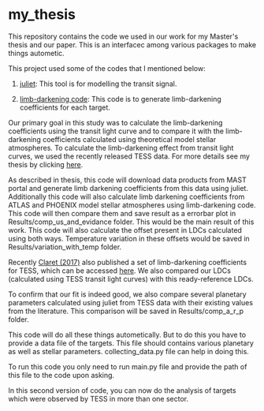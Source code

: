 # my_thesis
This repository contains the code we used in our work for my Master's thesis and our paper. This is an interfacec among various packages to make things autometic.

This project used some of the codes that I mentioned below:

1. [juliet](https://github.com/nespinoza/juliet): This tool is for modelling the transit signal.

2. [limb-darkening code](https://github.com/nespinoza/limb-darkening): This code is to generate limb-darkening coefficients for each target.

Our primary goal in this study was to calculate the limb-darkening coefficients using the transit light curve and to compare it with the limb-darkening coefficients calculated using theoretical model stellar atmospheres. To calculate the limb-darkening effect from transit light curves, we used the recently released TESS data. For more details see my thesis by clicking [here](https://jayshilpatel.files.wordpress.com/2019/06/dissertation_final.pdf).

As described in thesis, this code will download data products from MAST portal and generate limb darkening coefficients from this data using juliet. Additionally this code will also calculate limb darkening coefficients from ATLAS and PHOENIX model stellar atmospheres using limb-darkening code. This code will then compare them and save result as a errorbar plot in Results/comp_us_and_evidance folder. This would be the main result of this work. This code will also calculate the offset present in LDCs calculated using both ways. Temperature variation in these offsets would be saved in Results/variation_with_temp folder.

Recently [Claret (2017)](https://arxiv.org/abs/1804.10295) also published a set of limb-darkening coefficients for TESS, which can be accessed [here](http://vizier.u-strasbg.fr/viz-bin/VizieR?-source=J%2FA%2BA%2F600%2FA30). We also compared our LDCs (calculated using TESS transit light curves) with this ready-reference LDCs.

To confirm that our fit is indeed good, we also compare several planetary parameters calculated using juliet from TESS data with their existing values from the literature. This comparison will be saved in Results/comp_a_r_p folder.

This code will do all these things autometically. But to do this you have to provide a data file of the targets. This file should contains various planetary as well as stellar parameters. collecting_data.py file can help in doing this.

To run this code you only need to run main.py file and provide the path of this file to the code upon asking.

In this second version of code, you can now do the analysis of targets which were observed by TESS in more than one sector.

